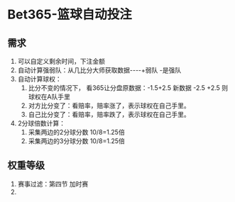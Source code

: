 # Bet365-篮球自动投注

## 需求

1.  可以自定义剩余时间，下注金额
2.  自动计算强弱队：从几比分大师获取数据----+弱队 -是强队
3.  自动计算球权：
    1.  比分不变的情况下， 看365让分盘原数据：-1.5+2.5 新数据 -2.5 +2.5 则球权在A队手里
    2.  对方比分变了：看赔率，赔率涨了，表示球权在自己手里。
    3.  自己比分变了：看赔率，赔率跌了，表示球权在自己手里。
4.  2分球倍数计算：
    1.  采集两边的2分球分数 10/8=1.25倍
    2.  采集两边的3分球分数 10/8=1.25倍

## 权重等级

1.  赛事过滤：第四节 加时赛
2.  

